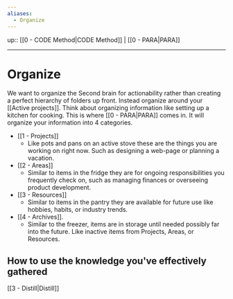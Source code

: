 ```yaml
---
aliases:
  - Organize
---
```

up:: [[0 - CODE Method|CODE Method]] | [[0 - PARA|PARA]]
___
# Organize
We want to organize the Second brain for actionability rather than creating a perfect hierarchy of folders up front. 
Instead organize around your [[Active projects]]. Think about organizing information like setting up a kitchen for cooking. This is where [[0 - PARA|PARA]] comes in. It will organize your information into 4 categories. 
- [[1 - Projects]]
	- Like pots and pans on an active stove these are the things you are working on right now. Such as designing a web-page or planning a vacation. 
- [[2 - Areas]]
	- Similar to items in the fridge they are for ongoing responsibilities you frequently check on, such as managing finances or overseeing product development. 
- [[3 - Resources]]
	- Similar to items in the pantry they are available for future use like hobbies, habits, or industry trends. 
- [[4 - Archives]]. 
	- Similar to the freezer, items are in storage until needed possibly far into the future. Like inactive items from Projects, Areas, or Resources. 
## How to use the knowledge you've effectively gathered
[[3 - Distill|Distill]]

